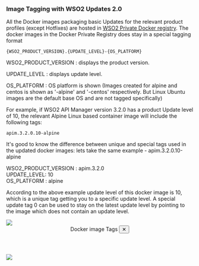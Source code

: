 ### Image Tagging with WSO2 Updates 2.0

All the  Docker images packaging basic Updates for the relevant product profiles (except Hotfixes) are hosted in [WSO2 Private Docker registry](https://docker.wso2.com/).
The docker images in the Docker Private Registry does stay in a special tagging format <br>

``
    {WSO2_PRODUCT_VERSION}.{UPDATE_LEVEL}-{OS_PLATFORM}
``

WSO2_PRODUCT_VERSION : displays the product version.<br>

UPDATE_LEVEL : displays update level.<br>

OS_PLATFORM : OS platform is shown (Images created for alpine and centos is shown as '-alpine' and '-centos' respectively. But Linux Ubuntu images are the default base OS and are not tagged specifically)<br>

For example, if WSO2 API Manager version 3.2.0 has a product Update level of 10, the relevant Alpine Linux based container image will include the following tags:

``
    apim.3.2.0.10-alpine
``

It's good to know the difference between unique and special tags used in the updated docker images:
lets take the same example - apim.3.2.0.10-alpine

WSO2_PRODUCT_VERSION : apim.3.2.0<br>
UPDATE_LEVEL: 10<br>
OS_PLATFORM : alpine<br>

According to the above example update level of this docker image is 10, which is a unique tag getting you to a specific update level. A special update tag 0 can be used to stay on the latest update level by pointing to the image which does not contain an update level.

<a class="open-modal" data-open="modal1">
<img src="../../assets/img/updates/docker-tag.png">
</a>

<div class="modal" id="modal1" data-animation="">
    <div class="modal-dialog">
        <header class="modal-header">
            Docker image Tags <button class="close-modal" aria-label="close modal" data-close>✕</button>
        </header>
        <section class="modal-content">
             <img src="../../assets/img/updates/docker-tag.png">
        </section>
    </div>
</div>


